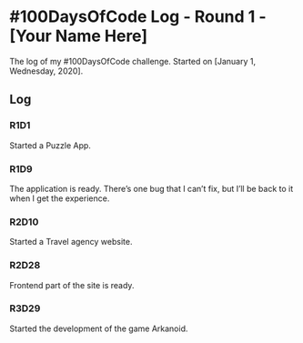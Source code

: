 # #100DaysOfCode Log - Round 1 - [Your Name Here]

The log of my #100DaysOfCode challenge. Started on [January 1, Wednesday, 2020].

## Log

### R1D1 
Started a Puzzle App.

### R1D9
The application is ready. There’s one bug that I can’t fix, but I’ll be back to it when I get the experience.

### R2D10
Started a Travel agency website.

### R2D28
Frontend part of the site is ready.

### R3D29
Started the development of the game Arkanoid.
